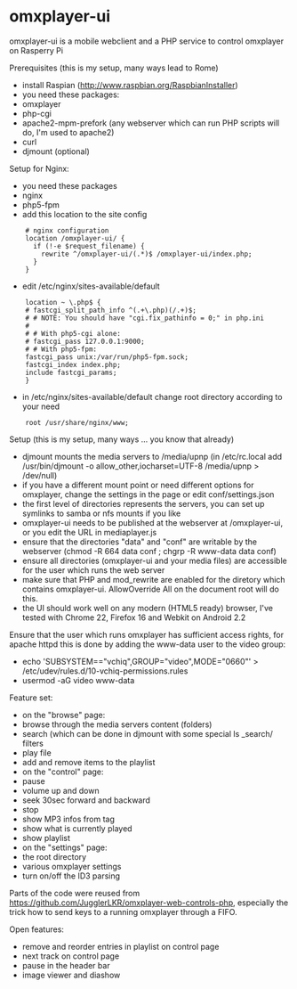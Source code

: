 omxplayer-ui
============

omxplayer-ui is a mobile webclient and a PHP service to control omxplayer on Rasperry Pi

Prerequisites (this is my setup, many ways lead to Rome)
 * install Raspian (http://www.raspbian.org/RaspbianInstaller)
 * you need these packages:
 * omxplayer
 * php-cgi 
 * apache2-mpm-prefork (any webserver which can run PHP scripts will do, I'm used to apache2)
 * curl
 * djmount (optional)

Setup for Nginx: 
 * you need these packages
 * nginx
 * php5-fpm
 * add this location to the site config

```
    # nginx configuration
    location /omxplayer-ui/ {
      if (!-e $request_filename) {
        rewrite ^/omxplayer-ui/(.*)$ /omxplayer-ui/index.php;
      }
    }
```

 * edit /etc/nginx/sites-available/default

```
    location ~ \.php$ {
    # fastcgi_split_path_info ^(.+\.php)(/.+)$;
    # # NOTE: You should have "cgi.fix_pathinfo = 0;" in php.ini
    #
    # # With php5-cgi alone:
    # fastcgi_pass 127.0.0.1:9000;
    # # With php5-fpm:
    fastcgi_pass unix:/var/run/php5-fpm.sock;
    fastcgi_index index.php;
    include fastcgi_params;
    }
```

 * in /etc/nginx/sites-available/default change root directory according to your need

```
    root /usr/share/nginx/www;
```

Setup (this is my setup, many ways ... you know that already)
 * djmount mounts the media servers to /media/upnp (in /etc/rc.local add /usr/bin/djmount -o allow_other,iocharset=UTF-8 /media/upnp > /dev/null)
 * if you have a different mount point or need different options for omxplayer, change the settings in the page or edit conf/settings.json
 * the first level of directories represents the servers, you can set up symlinks to samba or nfs mounts if you like
 * omxplayer-ui needs to be published at the webserver at /omxplayer-ui, or you edit the URL in mediaplayer.js
 * ensure that the directories "data" and "conf" are writable by the webserver (chmod -R 664 data conf ; chgrp -R www-data data conf)
 * ensure all directories (omxplayer-ui and your media files) are accessible for the user which runs the web server
 * make sure that PHP and mod_rewrite are enabled for the diretory which contains omxplayer-ui. AllowOverride All on the document root will do this. 
 * the UI should work well on any modern (HTML5 ready) browser, I've tested with Chrome 22, Firefox 16 and Webkit on Android 2.2

Ensure that the user which runs omxplayer has sufficient access rights, for apache httpd this is done by adding the www-data user to the video group:

 * echo 'SUBSYSTEM=="vchiq",GROUP="video",MODE="0660"' > /etc/udev/rules.d/10-vchiq-permissions.rules
 * usermod -aG video www-data

Feature set:
 * on the "browse" page:
  * browse through the media servers content (folders)
  * search (which can be done in djmount with some special ls _search/ filters
  * play file
  * add and remove items to the playlist
 * on the "control" page:
  * pause 
  * volume up and down
  * seek 30sec forward and backward
  * stop
  * show MP3 infos from tag
  * show what is currently played
  * show playlist
 * on the "settings" page:
  * the root directory
  * various omxplayer settings
  * turn on/off the ID3 parsing

Parts of the code were reused from https://github.com/JugglerLKR/omxplayer-web-controls-php, 
especially the trick how to send keys to a running omxplayer through a FIFO.

Open features:
 * remove and reorder entries in playlist on control page
 * next track on control page
 * pause in the header bar
 * image viewer and diashow
